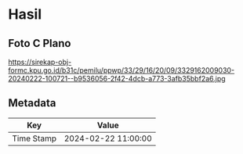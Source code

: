 # Hasil

## Foto C Plano

https://sirekap-obj-formc.kpu.go.id/b31c/pemilu/ppwp/33/29/16/20/09/3329162009030-20240222-100721--b9536056-2f42-4dcb-a773-3afb35bbf2a6.jpg


## Metadata

| Key        | Value               |
| ---------- | ------------------- |
| Time Stamp | 2024-02-22 11:00:00 |



